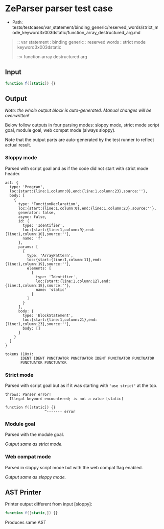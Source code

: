 # ZeParser parser test case

- Path: tests/testcases/var_statement/binding_generic/reserved_words/strict_mode_keyword3x003dstatic/function_array_destructured_arg.md

> :: var statement : binding generic : reserved words : strict mode keyword3x003dstatic
>
> ::> function array destructured arg

## Input

`````js
function f([static]) {}
`````

## Output

_Note: the whole output block is auto-generated. Manual changes will be overwritten!_

Below follow outputs in four parsing modes: sloppy mode, strict mode script goal, module goal, web compat mode (always sloppy).

Note that the output parts are auto-generated by the test runner to reflect actual result.

### Sloppy mode

Parsed with script goal and as if the code did not start with strict mode header.

`````
ast: {
  type: 'Program',
  loc:{start:{line:1,column:0},end:{line:1,column:23},source:''},
  body: [
    {
      type: 'FunctionDeclaration',
      loc:{start:{line:1,column:0},end:{line:1,column:23},source:''},
      generator: false,
      async: false,
      id: {
        type: 'Identifier',
        loc:{start:{line:1,column:9},end:{line:1,column:10},source:''},
        name: 'f'
      },
      params: [
        {
          type: 'ArrayPattern',
          loc:{start:{line:1,column:11},end:{line:1,column:19},source:''},
          elements: [
            {
              type: 'Identifier',
              loc:{start:{line:1,column:12},end:{line:1,column:18},source:''},
              name: 'static'
            }
          ]
        }
      ],
      body: {
        type: 'BlockStatement',
        loc:{start:{line:1,column:21},end:{line:1,column:23},source:''},
        body: []
      }
    }
  ]
}

tokens (10x):
       IDENT IDENT PUNCTUATOR PUNCTUATOR IDENT PUNCTUATOR PUNCTUATOR
       PUNCTUATOR PUNCTUATOR
`````

### Strict mode

Parsed with script goal but as if it was starting with `"use strict"` at the top.

`````
throws: Parser error!
  Illegal keyword encountered; is not a value [static]

function f([static]) {}
                  ^------- error
`````


### Module goal

Parsed with the module goal.

_Output same as strict mode._

### Web compat mode

Parsed in sloppy script mode but with the web compat flag enabled.

_Output same as sloppy mode._

## AST Printer

Printer output different from input [sloppy]:

````js
function f([static,]) {}
````

Produces same AST
